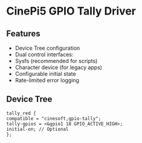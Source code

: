 # CinePi5 GPIO Tally Driver

## Features
- Device Tree configuration
- Dual control interfaces:
- Sysfs (recommended for scripts)
- Character device (for legacy apps)
- Configurable initial state
- Rate-limited error logging

## Device Tree
```dts
tally_red {
compatible = "cinesoft,gpio-tally";
tally-gpios = <&gpio1 18 GPIO_ACTIVE_HIGH>;
initial-on; // Optional
};